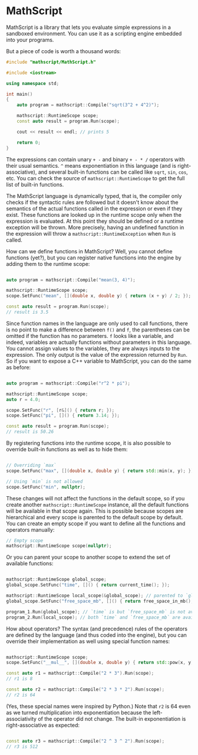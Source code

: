 
# MathScript

MathScript is a library that lets you evaluate simple expressions in a sandboxed environment.
You can use it as a scripting engine embedded into your programs.

But a piece of code is worth a thousand words:

```cpp
#include "mathscript/MathScript.h"

#include <iostream>

using namespace std;

int main()
{
    auto program = mathscript::Compile("sqrt(3^2 + 4^2)");

    mathscript::RuntimeScope scope;
    const auto result = program.Run(scope);

    cout << result << endl; // prints 5

    return 0;
}
```

The expressions can contain unary `+ -` and binary `+ - * /` operators with their usual semantics. `^` means exponentiation
in this language (and is right-associative), and several built-in functions can be called
like `sqrt`, `sin`, `cos`, etc. You can check the source of `mathscript::RuntimeScope` to get the full list of
built-in functions.

The MathScript language is dynamically typed, that is, the compiler only checks if the syntactic rules are followed
but it doesn't know about the semantics of the actual functions called in the expression or even if they exist.
These functions are looked up in the runtime scope only when the expression is evaluated.
At this point they should be defined or a runtime exception will be thrown.
More precisely, having an undefined function in the expression will throw a `mathscript::RuntimeException` when `Run` is called.

How can we define functions in MathScript? Well, you cannot define functions (yet?), but you can register native functions
into the engine by adding them to the runtime scope:

```cpp

auto program = mathscript::Compile("mean(3, 4)");

mathscript::RuntimeScope scope;
scope.SetFunc("mean", [](double x, double y) { return (x + y) / 2; });

const auto result = program.Run(scope);
// result is 3.5

```

Since function names in the language are only used to call functions, there is no point to make a difference between
`f()` and `f`, the parentheses can be omitted if the function has no parameters. `f` looks like a variable, and indeed,
variables are actually functions without parameters in this language. You cannot assign values to the variables, they are
always inputs to the expression. The only output is the value of the expression returned by `Run`.
So if you want to expose a C++ variable to MathScript, you can do the same as before:

```cpp

auto program = mathscript::Compile("r^2 * pi");

mathscript::RuntimeScope scope;
auto r = 4.0;

scope.SetFunc("r", [r&]() { return r; });
scope.SetFunc("pi", []() { return 3.14; });

const auto result = program.Run(scope);
// result is 50.26

```

By registering functions into the runtime scope, it is also possible to override built-in functions as well as to hide them:

```cpp

// Overriding `max`
scope.SetFunc("max", [](double x, double y) { return std::min(x, y); });

// Using `min` is not allowed
scope.SetFunc("min", nullptr);

```

These changes will not affect the functions in the default scope, so if you create another `mathscript::RuntimeScope`
instance, all the default functions will be available in that scope again.
This is possible because scopes are hierarchical and every scope is parented to the default scope by default.
You can create an empty scope if you want to define all the functions and operators manually:

```cpp
// Empty scope
mathscript::RuntimeScope scope(nullptr);

```

Or you can parent your scope to another scope to extend the set of available functions:

```cpp

mathscript::RuntimeScope global_scope;
global_scope.SetFunc("time", []() { return current_time(); });

mathscript::RuntimeScope local_scope(&global_scope); // parented to `global_scope`
global_scope.SetFunc("free_space_mb", []() { return free_space_in_mb(); });

program_1.Run(global_scope); // `time` is but `free_space_mb` is not available for this program
program_2.Run(local_scope); // both `time` and `free_space_mb` are available

```

How about operators? The syntax (and precedence) rules of the operators are defined by the language (and thus coded into the
engine), but you can override their implementation as well using special function names:

```cpp

mathscript::RuntimeScope scope;
scope.SetFunc("__mul__", [](double x, double y) { return std::pow(x, y); });

const auto r1 = mathscript::Compile("2 * 3").Run(scope);
// r1 is 8

const auto r2 = mathscript::Compile("2 * 3 * 2").Run(scope);
// r2 is 64

```

(Yes, these special names were inspired by Python.)
Note that `r2` is 64 even as we turned multiplication into exponentiation because the left-associativity of the operator
did not change. The built-in exponentiation is right-associative as expected:

```cpp

const auto r3 = mathscript::Compile("2 ^ 3 ^ 2").Run(scope);
// r3 is 512

```

